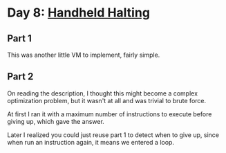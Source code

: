 # Day 8: [Handheld Halting](https://adventofcode.com/2020/day/8)

## Part 1

This was another little VM to implement, fairly simple.

## Part 2

On reading the description, I thought this might become a complex optimization problem, but it wasn't at all and was trivial to brute force.

At first I ran it with a maximum number of instructions to execute before giving up, which gave the answer.

Later I realized you could just reuse part 1 to detect when to give up, since when run an instruction again, it means we entered a loop.
